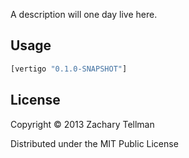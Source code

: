 A description will one day live here.

## Usage

```clj
[vertigo "0.1.0-SNAPSHOT"]
```

## License

Copyright © 2013 Zachary Tellman

Distributed under the MIT Public License
